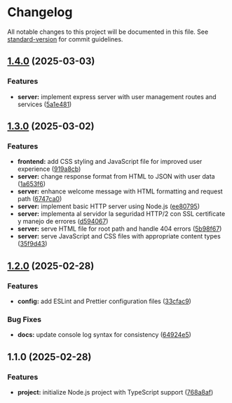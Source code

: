 # Changelog

All notable changes to this project will be documented in this file. See [standard-version](https://github.com/conventional-changelog/standard-version) for commit guidelines.

## [1.4.0](https://github.com/noecortez/rest-web/compare/v1.3.0...v1.4.0) (2025-03-03)


### Features

* **server:** implement express server with user management routes and services ([5a1e481](https://github.com/noecortez/rest-web/commit/5a1e4818d137782d9797dafd95af1b5265adf4d3))

## [1.3.0](https://github.com/noecortez/rest-web/compare/v1.2.0...v1.3.0) (2025-03-02)


### Features

* **frontend:** add CSS styling and JavaScript file for improved user experience ([919a8cb](https://github.com/noecortez/rest-web/commit/919a8cbd76ed98932283a365293dd6ab63fefa01))
* **server:** change response format from HTML to JSON with user data ([1a653f6](https://github.com/noecortez/rest-web/commit/1a653f6be7f5d5095dd1e88b902351b848cebb76))
* **server:** enhance welcome message with HTML formatting and request path ([6747ca0](https://github.com/noecortez/rest-web/commit/6747ca020283306595f5009f22311d530d737d38))
* **server:** implement basic HTTP server using Node.js ([ee80795](https://github.com/noecortez/rest-web/commit/ee80795c936b7fb54280543cbdd841a0e487b34f))
* **server:** implementa al servidor la seguridad HTTP/2 con SSL certificate y manejo de errores ([d594067](https://github.com/noecortez/rest-web/commit/d5940679e795afd60077123564d319cd3e70a9a1))
* **server:** serve HTML file for root path and handle 404 errors ([5b98f67](https://github.com/noecortez/rest-web/commit/5b98f674337ec8eef86a5412eba5cc3881e8b63a))
* **server:** serve JavaScript and CSS files with appropriate content types ([35f9d43](https://github.com/noecortez/rest-web/commit/35f9d430d6d3e2101e6d75c33e7301668f5106ab))

## [1.2.0](https://github.com/noecortez/rest-web/compare/v1.1.0...v1.2.0) (2025-02-28)


### Features

* **config:** add ESLint and Prettier configuration files ([33cfac9](https://github.com/noecortez/rest-web/commit/33cfac9aedaff5eadd6b43633003022d7636f0ae))


### Bug Fixes

* **docs:** update console log syntax for consistency ([64924e5](https://github.com/noecortez/rest-web/commit/64924e5ccd57798c60040eee6dc0fbbcff24e1c8))

## 1.1.0 (2025-02-28)

### Features

- **project:** initialize Node.js project with TypeScript support ([768a8af](https://github.com/noecortez/rest-web/commit/768a8af769334a75074dc0da9d57288adc0531be))
